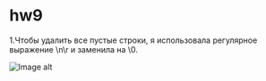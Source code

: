 # hw9
1.Чтобы удалить все пустые строки, я использовала регулярное выражение \n\r и заменила на \0.

![Image alt](https://github.com/nastyakost/hw9/raw/master/image/номер1.jpg)
